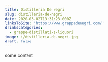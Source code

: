 ```yaml
---
title: Distilleria De Negri
slug: distilleria-de-negri
date: 2020-03-02T13:31:23.000Z
linksToSite: 'https://www.grappadenegri.com/'
drinkscategories:
  - grappe-distillati-e-liquori
image: i/distilleria-de-negri.jpg
draft: false
---
```


some content
